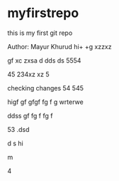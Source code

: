 # myfirstrepo
this is my first git repo
<br>

Author: Mayur Khurud
hi+
+g
xzzxz

gf
xc
zxsa
d
dds
ds
5554

45
234xz
xz
5


checking changes
54
545

higf
gf
gfgf
fg
f
g
wrterwe



ddss
gf
fg
f
fg
f

53
.dsd

d
s
hi


m

4

